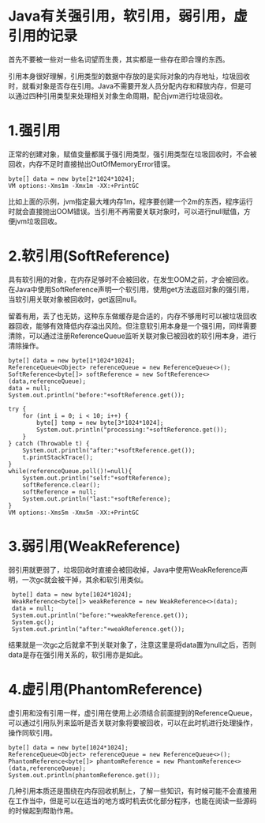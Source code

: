# Java有关强引用，软引用，弱引用，虚引用的记录



首先不要被一些对一些名词望而生畏，其实都是一些存在即合理的东西。

引用本身很好理解，引用类型的数据中存放的是实际对象的内存地址，垃圾回收时，就看对象是否存在引用。Java不需要开发人员分配内存和释放内存，但是可以通过四种引用类型来处理相关对象生命周期，配合jvm进行垃圾回收。





# 1.强引用

正常的创建对象，赋值变量都属于强引用类型，强引用类型在垃圾回收时，不会被回收，内存不足时直接抛出OutOfMemoryError错误。

```
byte[] data = new byte[2*1024*1024];
VM options:-Xms1m -Xmx1m -XX:+PrintGC
```

比如上面的示例，jvm指定最大堆内存1m，程序要创建一个2m的东西，程序运行时就会直接抛出OOM错误。当引用不再需要关联对象时，可以进行null赋值，方便jvm垃圾回收。





# 2.软引用(SoftReference)

具有软引用的对象，在内存足够时不会被回收，在发生OOM之前，才会被回收。在Java中使用SoftReference声明一个软引用，使用get方法返回对象的强引用，当软引用关联对象被回收时，get返回null。

留着有用，丢了也无妨，这种东东做缓存是合适的，内存不够用时可以被垃圾回收器回收，能够有效降低内存溢出风险。但注意软引用本身是一个强引用，同样需要清除，可以通过注册ReferenceQueue监听关联对象已被回收的软引用本身，进行清除操作。

```
byte[] data = new byte[1*1024*1024];
ReferenceQueue<Object> referenceQueue = new ReferenceQueue<>();
SoftReference<byte[]> softReference = new SoftReference<>(data,referenceQueue);
data = null;
System.out.println("before:"+softReference.get());

try {
    for (int i = 0; i < 10; i++) {
        byte[] temp = new byte[3*1024*1024];
        System.out.println("processing:"+softReference.get());
    }
} catch (Throwable t) {
    System.out.println("after:"+softReference.get());
    t.printStackTrace();
}
while(referenceQueue.poll()!=null){
    System.out.println("self:"+softReference);
    softReference.clear();
    softReference = null;
    System.out.println("last:"+softReference);
}
VM options:-Xms5m -Xmx5m -XX:+PrintGC
```





# 3.弱引用(WeakReference)

弱引用就更弱了，垃圾回收时直接会被回收掉，Java中使用WeakReference声明，一次gc就会被干掉，其余和软引用类似。

```
 byte[] data = new byte[1024*1024];
 WeakReference<byte[]> weakReference = new WeakReference<>(data);
 data = null;
 System.out.println("before:"+weakReference.get());
 System.gc();
 System.out.println("after:"+weakReference.get());
```

结果就是一次gc之后就拿不到关联对象了，注意这里是将data置为null之后，否则data是存在强引用关系的，软引用亦是如此。





# 4.虚引用(PhantomReference)

虚引用和没有引用一样，虚引用在使用上必须结合前面提到的ReferenceQueue，可以通过引用队列来监听是否关联对象将要被回收，可以在此时机进行处理操作，操作同软引用。

```
byte[] data = new byte[1024*1024];
ReferenceQueue<Object> referenceQueue = new ReferenceQueue<>();
PhantomReference<byte[]> phantomReference = new PhantomReference<> (data,referenceQueue);
System.out.println(phantomReference.get());
```

几种引用本质还是围绕在内存回收机制上，了解一些知识，有时候可能不会直接用在工作当中，但是可以在适当的地方或时机去优化部分程序，也能在阅读一些源码的时候起到帮助作用。